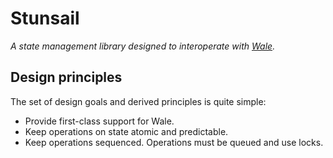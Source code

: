 Stunsail
========

_A state management library designed to interoperate with 
[Wale](https://github.com/higherkinded/wale)._

## Design principles

The set of design goals and derived principles is quite simple:
- Provide first-class support for Wale.
- Keep operations on state atomic and predictable.
- Keep operations sequenced. Operations must be queued and use locks.
